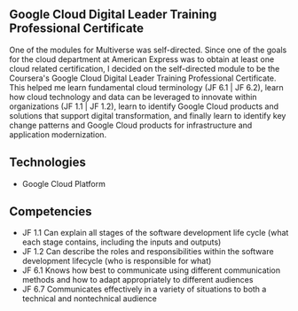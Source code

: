 ## Google Cloud Digital Leader Training Professional Certificate

One of the modules for Multiverse was self-directed. Since one of the goals for the cloud department at American Express was to obtain at least one cloud related certification, I decided on the self-directed module to be the Coursera's Google Cloud Digital Leader Training Professional Certificate. This helped me learn fundamental cloud terminology (JF 6.1 | JF 6.2), learn how cloud technology and data can be leveraged to innovate within organizations (JF 1.1 | JF 1.2), learn to identify Google Cloud products and solutions that support digital transformation, and finally learn to identify key change patterns and Google Cloud products for infrastructure and application modernization. 

## Technologies

- Google Cloud Platform

## Competencies

- JF 1.1 Can explain all stages of the software development life cycle (what each stage contains, including the inputs and outputs)
- JF 1.2 Can describe the roles and responsibilities within the software development lifecycle (who is responsible for what)
- JF 6.1 Knows how best to communicate using different communication methods and how to adapt appropriately to different audiences
- JF 6.7 Communicates effectively in a variety of situations to both a technical and nontechnical audience
